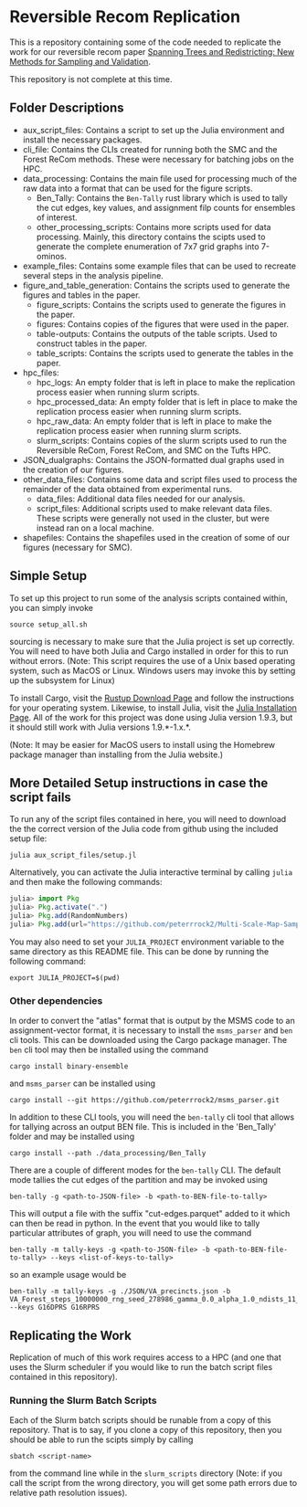 # Reversible Recom Replication

This is a repository containing some of the code needed to replicate the
work for our reversible recom paper
[Spanning Trees and Redistricting: New Methods for Sampling and Validation](https://mggg.org/rrc).

This repository is not complete at this time.

## Folder Descriptions

- aux_script_files: Contains a script to set up the Julia environment and install the
    necessary packages.
- cli_file: Contains the CLIs created for running both the SMC and the Forest ReCom 
    methods. These were necessary for batching jobs on the HPC.
- data_processing: Contains the main file used for processing much of the raw data
    into a format that can be used for the figure scripts.
    - Ben_Tally: Contains the `Ben-Tally` rust library which is used to tally the 
        cut edges, key values, and assignment filp counts for ensembles of interest.
    - other_processing_scripts: Contains more scripts used for data processing. Mainly,
        this directory contains the scipts used to generate the complete enumeration of
        7x7 grid graphs into 7-ominos.
- example_files: Contains some example files that can be used to recreate several steps in
    the analysis pipeline.
- figure_and_table_generation: Contains the scripts used to generate the figures and tables
    in the paper.
    - figure_scripts: Contains the scripts used to generate the figures in the paper.
    - figures: Contains copies of the figures that were used in the paper.
    - table-outputs: Contains the outputs of the table scripts. Used to construct tables 
        in the paper.
    - table_scripts: Contains the scripts used to generate the tables in the paper.
- hpc_files: 
    - hpc_logs: An empty folder that is left in place to make the replication process easier
        when running slurm scripts.
    - hpc_processed_data: An empty folder that is left in place to make the replication process easier
        when running slurm scripts.
    - hpc_raw_data: An empty folder that is left in place to make the replication process easier
        when running slurm scripts.
    - slurm_scripts: Contains copies of the slurm scripts used to run the Reversible ReCom, Forest
        ReCom, and SMC on the Tufts HPC.
- JSON_dualgraphs: Contains the JSON-formatted dual graphs used in the creation of our
    figures.
- other_data_files: Contains some data and script files used to process the remainder 
    of the data obtained from experimental runs.
    - data_files: Additional data files needed for our analysis.
    - script_files: Additional scripts used to make relevant data files. These scripts
        were generally not used in the cluster, but were instead ran on a local machine.
- shapefiles: Contains the shapefiles used in the creation of some of our figures (necessary
    for SMC).

## Simple Setup

To set up this project to run some of the analysis scripts contained within, you 
can simply invoke

```console
source setup_all.sh
```

sourcing is necessary to make sure that the Julia project is set up correctly.
You will need to have both Julia and Cargo installed in order for this to run without 
errors. (Note: This script requires the use of a Unix based operating system, such as 
MacOS or Linux. Windows users may invoke this by setting up the subsystem for Linux)


To install Cargo, visit the 
[Rustup Download Page](https://doc.rust-lang.org/cargo/getting-started/installation.html)
and follow the instructions for your operating system. Likewise, to install Julia,
visit the [Julia Installation Page](https://julialang.org/downloads/).
All of the work for this project was done using Julia version 1.9.3, but it should
still work with Julia versions 1.9.\*-1.x.\*.

(Note: It may be easier for MacOS users to install using the Homebrew package manager
than installing from the Julia website.)

## More Detailed Setup instructions in case the script fails

To run any of the script files contained in here, you will need to download the
the correct version of the Julia code from github using the included setup file:

```console
julia aux_script_files/setup.jl
```

Alternatively, you can activate the Julia interactive terminal by calling `julia`
and then make the following commands:

```julia
julia> import Pkg
julia> Pkg.activate(".")
julia> Pkg.add(RandomNumbers)
julia> Pkg.add(url="https://github.com/peterrrock2/Multi-Scale-Map-Sampler#msms_with_alpha")
```

You may also need to set your `JULIA_PROJECT` environment variable to the same directory
as this README file. This can be done by running the following command:

```console
export JULIA_PROJECT=$(pwd)
```

### Other dependencies

In order to convert the "atlas" format that is output by the MSMS code to an assignment-vector 
format, it is necessary to install the `msms_parser` and `ben` cli tools. This can be downloaded using the
Cargo package manager. 
The `ben` cli tool may then be installed using the command

```console
cargo install binary-ensemble
```

and `msms_parser` can be installed using

```console
cargo install --git https://github.com/peterrrock2/msms_parser.git
```

In addition to these CLI tools, you will need the `ben-tally` cli tool that allows for tallying across an output BEN file.
This is included in the 'Ben_Tally' folder and may be installed using

```console
cargo install --path ./data_processing/Ben_Tally
```

There are a couple of different modes for the `ben-tally` CLI. The default mode tallies the cut edges of the partition
and may be invoked using

```console
ben-tally -g <path-to-JSON-file> -b <path-to-BEN-file-to-tally>
```

This will output a file with the suffix "cut-edges.parquet" added to it which can then be read in python.
In the event that you would like to tally particular attributes of graph, you will need to use the command


```console
ben-tally -m tally-keys -g <path-to-JSON-file> -b <path-to-BEN-file-to-tally> --keys <list-of-keys-to-tally>
```

so an example usage would be

```console
ben-tally -m tally-keys -g ./JSON/VA_precincts.json -b VA_Forest_steps_10000000_rng_seed_278986_gamma_0.0_alpha_1.0_ndists_11_20241112_124346.jsonl.ben --keys G16DPRS G16RPRS
```


## Replicating the Work

Replication of much of this work requires access to a HPC (and one that uses the Slurm 
scheduler if you would like to run the batch script files contained in this repository).

### Running the Slurm Batch Scripts

Each of the Slurm batch scripts should be runable from a copy of this repository. That is
to say, if you clone a copy of this repository, then you should be able to run the
scipts simply by calling 

```console
sbatch <script-name>
```

from the command line while in the `slurm_scripts` directory (Note: if you call the script from
the wrong directory, you will get some path errors due to relative path resolution issues).

